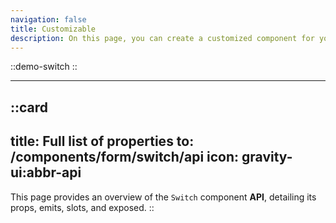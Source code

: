 ```yaml
---
navigation: false
title: Customizable
description: On this page, you can create a customized component for your Vue applications by adjusting its properties to suit your needs. It provides a live preview of the component’s code and behavior, allowing you to design dynamic and user-friendly interfaces effortlessly.
---
```

::demo-switch
::

---

::card
---
title: Full list of properties
to: /components/form/switch/api
icon: gravity-ui:abbr-api
---
This page provides an overview of the `Switch` component **API**, detailing its props, emits, slots, and exposed.
::